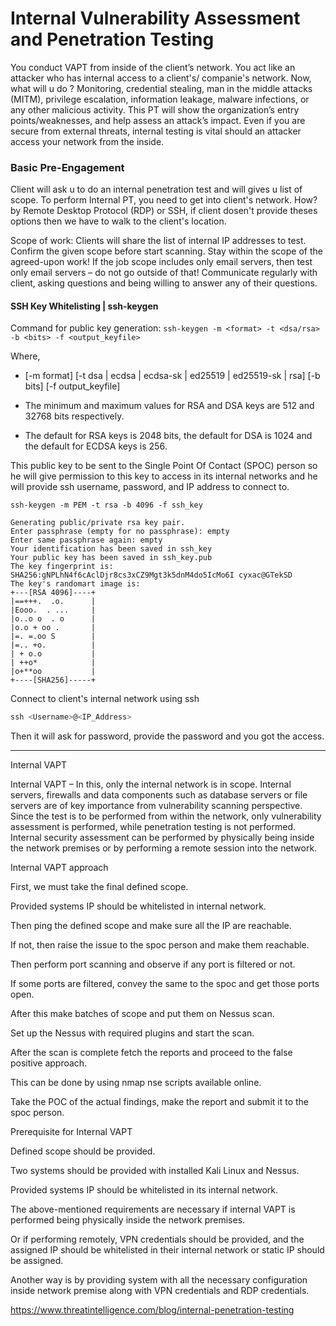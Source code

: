 # Internal Vulnerability Assessment and Penetration Testing

You conduct VAPT from inside of the client’s network. You act like an attacker who has internal access to a client's/ companie's network. Now, what will u do ? Monitoring, credential stealing, man in the middle attacks (MITM), privilege escalation, information leakage, malware infections, or any other malicious activity. This PT will show the organization’s entry points/weaknesses, and help assess an attack’s impact. Even if you are secure from external threats, internal testing is vital should an attacker access your network from the inside.

### Basic Pre-Engagement
Client will ask u to do an internal penetration test and will gives u list of scope. To perform Internal PT, you need to get into client's network. 
How? by Remote Desktop Protocol (RDP) or SSH, if client dosen't provide theses options then we have to walk to the client's location.


Scope of work:
Clients will share the list of internal IP addresses to test. Confirm the given scope before start scanning. Stay within the scope of the agreed-upon work! If the job scope includes only email servers, then test only email servers – do not go outside of that! Communicate regularly with client, asking questions and being willing to answer any of their questions. 

#### SSH Key Whitelisting | ssh-keygen

Command for public key generation:  `ssh-keygen -m <format> -t <dsa/rsa> -b <bits> -f <output_keyfile>`

Where, 
- [-m format] [-t dsa | ecdsa | ecdsa-sk | ed25519 | ed25519-sk | rsa] [-b bits] [-f output_keyfile]

- The minimum and maximum values for RSA and DSA keys are 512 and 32768 bits respectively. 

- The default for RSA keys is 2048 bits, the default for DSA is 1024 and the default for ECDSA keys is 256. 

This public key to be sent to the Single Point Of Contact (SPOC) person so he will give permission to this key to access in its internal networks and he will provide ssh username, password, and IP address to connect to. 

```
ssh-keygen -m PEM -t rsa -b 4096 -f ssh_key
```
```
Generating public/private rsa key pair.
Enter passphrase (empty for no passphrase): empty
Enter same passphrase again: empty
Your identification has been saved in ssh_key
Your public key has been saved in ssh_key.pub
The key fingerprint is:
SHA256:gNPLhN4f6cAclDjr8cs3xCZ9Mgt3k5dnM4do5IcMo6I cyxac@GTekSD
The key's randomart image is:
+---[RSA 4096]----+
|==+++.  .o.      |
|Eooo.  . ...     |
|o..o o  . o      |
|o.o + oo .       |
|=. =.oo S        |
|=.. +o.          |
| + o.o           |
| ++o*            |
|o+**oo           |
+----[SHA256]-----+
```

Connect to client's internal network using ssh
```powershell
ssh <Username>@<IP_Address> 
```
Then it will ask for password, provide the password and you got the access. 



----------

Internal VAPT 

Internal VAPT – In this, only the internal network is in scope. Internal servers, firewalls and data components such as database servers or file servers are of key importance from vulnerability scanning perspective. Since the test is to be performed from within the network, only vulnerability assessment is performed, while penetration testing is not performed. Internal security assessment can be performed by physically being inside the network premises or by performing a remote session into the network. 

 

Internal VAPT approach 

First, we must take the final defined scope. 

Provided systems IP should be whitelisted in internal network. 

Then ping the defined scope and make sure all the IP are reachable. 

If not, then raise the issue to the spoc person and make them reachable. 

Then perform port scanning and observe if any port is filtered or not. 

If some ports are filtered, convey the same to the spoc and get those ports open. 

After this make batches of scope and put them on Nessus scan. 

Set up the Nessus with required plugins and start the scan. 

After the scan is complete fetch the reports and proceed to the false positive approach. 

This can be done by using nmap nse scripts available online. 

Take the POC of the actual findings, make the report and submit it to the spoc person. 

 

Prerequisite for Internal VAPT 

Defined scope should be provided. 

Two systems should be provided with installed Kali Linux and Nessus. 

Provided systems IP should be whitelisted in its internal network. 

The above-mentioned requirements are necessary if internal VAPT is performed being physically inside the network premises. 

Or if performing remotely, VPN credentials should be provided, and the assigned IP should be whitelisted in their internal network or static IP should be assigned.  

Another way is by providing system with all the necessary configuration inside network premise along with VPN credentials and RDP credentials. 



https://www.threatintelligence.com/blog/internal-penetration-testing
